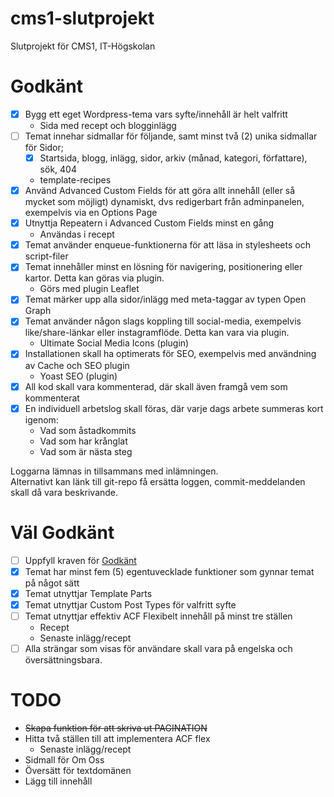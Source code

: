 # cms1-slutprojekt
Slutprojekt för CMS1, IT-Högskolan

# Godkänt
- [x] Bygg ett eget Wordpress-tema vars syfte/innehåll är helt valfritt
  * Sida med recept och blogginlägg
- [ ] Temat innehar sidmallar för följande, samt minst två (2) unika sidmallar för Sidor;
  - [x] Startsida, blogg, inlägg, sidor, arkiv (månad, kategori, författare), sök, 404
  * template-recipes
- [x] Använd Advanced Custom Fields för att göra allt innehåll (eller så mycket som möjligt) dynamiskt, dvs redigerbart från adminpanelen, exempelvis via en Options Page
- [x] Utnyttja Repeatern i Advanced Custom Fields minst en gång
  * Användas i recept
- [x] Temat använder enqueue-funktionerna för att läsa in stylesheets och script-filer
- [x] Temat innehåller minst en lösning för navigering, positionering eller kartor. Detta kan göras via plugin.
  * Görs med plugin Leaflet
- [x] Temat märker upp alla sidor/inlägg med meta-taggar av typen Open Graph
- [x] Temat använder någon slags koppling till social-media, exempelvis like/share-länkar eller instagramflöde. Detta kan vara via plugin.
  * Ultimate Social Media Icons (plugin)
- [x] Installationen skall ha optimerats för SEO,  exempelvis med användning av Cache och SEO plugin
  * Yoast SEO (plugin)
- [x] All kod skall vara kommenterad, där skall även framgå vem som kommenterat
- [x] En individuell arbetslog skall föras, där varje dags arbete summeras kort igenom:
  * Vad som åstadkommits
  * Vad som har krånglat
  * Vad som är nästa steg

Loggarna lämnas in tillsammans med inlämningen.  
Alternativt kan länk till git-repo få ersätta loggen, commit-meddelanden skall då vara beskrivande.

# Väl Godkänt
- [ ] Uppfyll kraven för [Godkänt](#godkänt)
- [x] Temat har minst fem (5) egentuvecklade funktioner som gynnar temat på något sätt
- [x] Temat utnyttjar Template Parts 
- [x] Temat utnyttjar Custom Post Types för valfritt syfte
- [ ] Temat utnyttjar effektiv ACF Flexibelt innehåll på minst tre ställen
  * Recept
  * Senaste inlägg/recept
- [ ] Alla strängar som visas för användare skall vara på engelska och översättningsbara.

# TODO
* ~~Skapa funktion för att skriva ut PAGINATION~~
* Hitta två ställen till att implementera ACF flex
  * Senaste inlägg/recept
* Sidmall för Om Oss
* Översätt för textdomänen
* Lägg till innehåll